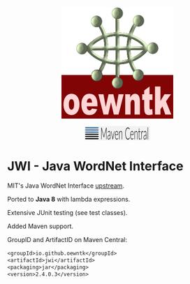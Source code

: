 <p align="center">
<img alt="oewntk" width="256" height="256" src="images/oewntk.png">
</p>
<p align="center">
<img alt="mavencentral" alt="mavencentral" width="150" src="images/mavencentral.png">
</p>

# JWI - Java WordNet Interface

MIT's Java WordNet Interface [upstream](https://projects.csail.mit.edu/jwi/).

Ported to **Java 8** with lambda expressions.

Extensive JUnit testing (see test classes).

Added Maven support.
    
GroupID and ArtifactID on Maven Central:
	
	<groupId>io.github.oewntk</groupId>
	<artifactId>jwi</artifactId>
	<packaging>jar</packaging>
	<version>2.4.0.3</version>